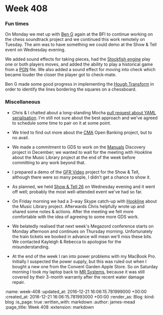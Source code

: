 Week 408
========

### Fun times

On Monday we met up with [Ben G][] again at the BFI to continue working on the chess soundtrack project and we continued this work remotely on Tuesday. The aim was to have something we could demo at the Show & Tell event on Wednesday evening.

We added sound effects for taking pieces, had the [Stockfish engine][] play one or both players moves, and added the ability to play a historical game from a [PGN][] file. We also added a sound effect for moving into check which became louder the closer the player got to check-mate.

Ben G made some good progress in implementing the [Hough Transform][] in order to identify the lines bordering the squares on a chessboard.

### Miscellaneous

* Chris & I chatted about a long-standing Mocha [pull request about YAML serialisation](https://github.com/freerange/mocha/pull/81). I'm still not sure about the best approach and we've agreed to schedule some time to pair on it at some point.

* We tried to find out more about the [CMA][] Open Banking project, but to no avail.

* We made a commitment to GDS to work on the [Manuals][manuals-frontend] Discovery project in December; we wanted to wait for the meeting with Hookline about the Music Library project at the end of the week before committing to any work beyond that.

* I prepared a demo of the [GFR Video][] project for the Show & Tell, although there were so many people, I didn't get a chance to show it.

* As planned, we held [Show & Tell 26][] on Wednesday evening and it went off well; probably the most well-attended event we've had so far.

* On Friday morning we had a 3-way Skype catch-up with [Hookline][] about the Music Library project. Afterwards Chris helpfully wrote up and shared some notes & actions. After the meeting we felt more comfortable with the idea of agreeing to some more GDS work.

* We belatedly realised that next week's Megazord conference starts on Monday afternoon and continues on Thursday morning. Unfortunately the train tickets we booked in advance will mean we'll miss these bits. We contacted Kayleigh & Rebecca to apologise for the misunderstanding.

* At the end of the week I ran into power problems with my MacBook Pro. Initially I suspected the power supply, but this was ruled out when I bought a new one from the Convent Garden Apple Store. So on Saturday morning I took my laptop back to [MR Systems][], because it was still covered by their 3-month warranty after the recent water damage repair.

[Ben G]: https://twitter.com/beng
[Hough Transform]: https://en.wikipedia.org/wiki/Hough_transform
[manuals-frontend]: https://github.com/alphagov/manuals-frontend
[GFR Video]: https://video.gofreerange.com/about
[Show & Tell 26]: http://gofreerange.com/show-and-tell-26
[CMA]: https://www.gov.uk/government/organisations/competition-and-markets-authority
[Hookline]: http://hookline.tv/
[MR Systems]: https://mrsystems.co.uk/
[Stockfish engine]: https://stockfishchess.org/
[PGN]: https://en.wikipedia.org/wiki/Portable_Game_Notation

:name: week-408
:updated_at: 2016-12-21 16:06:15.781999000 +00:00
:created_at: 2016-12-21 16:06:15.781993000 +00:00
:render_as: Blog
:kind: blog
:is_page: true
:written_with: markdown
:author: james-mead
:page_title: Week 408
:extension: markdown
